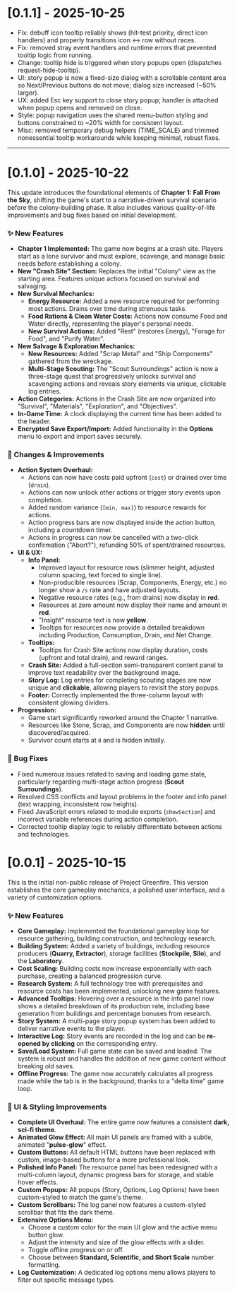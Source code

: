 # [0.1.1] - 2025-10-25

- Fix: debuff icon tooltip reliably shows (hit-test priority, direct icon handlers) and properly transitions icon ↔ row without races.
- Fix: removed stray event handlers and runtime errors that prevented tooltip logic from running.
- Change: tooltip hide is triggered when story popups open (dispatches request-hide-tooltip).
- UI: story popup is now a fixed-size dialog with a scrollable content area so Next/Previous buttons do not move; dialog size increased (~50% larger).
- UX: added Esc key support to close story popup; handler is attached when popup opens and removed on close.
- Style: popup navigation uses the shared menu-button styling and buttons constrained to ~20% width for consistent layout.
- Misc: removed temporary debug helpers (TIME_SCALE) and trimmed nonessential tooltip workarounds while keeping minimal, robust fixes.

---

# [0.1.0] - 2025-10-22

This update introduces the foundational elements of **Chapter 1: Fall From the Sky**, shifting the game's start to a narrative-driven survival scenario before the colony-building phase. It also includes various quality-of-life improvements and bug fixes based on initial development.

### ✨ New Features

- **Chapter 1 Implemented:** The game now begins at a crash site. Players start as a lone survivor and must explore, scavenge, and manage basic needs before establishing a colony.
- **New "Crash Site" Section:** Replaces the initial "Colony" view as the starting area. Features unique actions focused on survival and salvaging.
- **New Survival Mechanics:**
    - **Energy Resource:** Added a new resource required for performing most actions. Drains over time during strenuous tasks.
    - **Food Rations & Clean Water Costs:** Actions now consume Food and Water directly, representing the player's personal needs.
    - **New Survival Actions:** Added "Rest" (restores Energy), "Forage for Food", and "Purify Water".
- **New Salvage & Exploration Mechanics:**
    - **New Resources:** Added "Scrap Metal" and "Ship Components" gathered from the wreckage.
    - **Multi-Stage Scouting:** The "Scout Surroundings" action is now a three-stage quest that progressively unlocks survival and scavenging actions and reveals story elements via unique, clickable log entries.
- **Action Categories:** Actions in the Crash Site are now organized into "Survival", "Materials", "Exploration", and "Objectives".
- **In-Game Time:** A clock displaying the current time has been added to the header.
- **Encrypted Save Export/Import:** Added functionality in the **Options** menu to export and import saves securely.

### 🔄 Changes & Improvements

- **Action System Overhaul:**
    - Actions can now have costs paid upfront (`cost`) or drained over time (`drain`).
    - Actions can now unlock other actions or trigger story events upon completion.
    - Added random variance (`[min, max]`) to resource rewards for actions.
    - Action progress bars are now displayed inside the action button, including a countdown timer.
    - Actions in progress can now be cancelled with a two-click confirmation ("Abort?"), refunding 50% of spent/drained resources.
- **UI & UX:**
    - **Info Panel:**
        - Improved layout for resource rows (slimmer height, adjusted column spacing, text forced to single line).
        - Non-producible resources (Scrap, Components, Energy, etc.) no longer show a `/s` rate and have adjusted layouts.
        - Negative resource rates (e.g., from drains) now display in **red**.
        - Resources at zero amount now display their name and amount in **red**.
        - "Insight" resource text is now **yellow**.
        - Tooltips for resources now provide a detailed breakdown including Production, Consumption, Drain, and Net Change.
    - **Tooltips:**
        - Tooltips for Crash Site actions now display duration, costs (upfront and total drain), and reward ranges.
    - **Crash Site:** Added a full-section semi-transparent content panel to improve text readability over the background image.
    - **Story Log:** Log entries for completing scouting stages are now unique and **clickable**, allowing players to revisit the story popups.
    - **Footer:** Correctly implemented the three-column layout with consistent glowing dividers.
- **Progression:**
    - Game start significantly reworked around the Chapter 1 narrative.
    - Resources like Stone, Scrap, and Components are now **hidden** until discovered/acquired.
    - Survivor count starts at `0` and is hidden initially.

### 🐛 Bug Fixes

- Fixed numerous issues related to saving and loading game state, particularly regarding multi-stage action progress (**Scout Surroundings**).
- Resolved CSS conflicts and layout problems in the footer and info panel (text wrapping, inconsistent row heights).
- Fixed JavaScript errors related to module exports (`showSection`) and incorrect variable references during action completion.
- Corrected tooltip display logic to reliably differentiate between actions and technologies.

# [0.0.1] - 2025-10-15

This is the initial non-public release of Project Greenfire. This version establishes the core gameplay mechanics, a polished user interface, and a variety of customization options.

### ✨ New Features

- **Core Gameplay:** Implemented the foundational gameplay loop for resource gathering, building construction, and technology research.
- **Building System:** Added a variety of buildings, including resource producers (**Quarry, Extractor**), storage facilities (**Stockpile, Silo**), and the **Laboratory**.
- **Cost Scaling:** Building costs now increase exponentially with each purchase, creating a balanced progression curve.
- **Research System:** A full technology tree with prerequisites and resource costs has been implemented, unlocking new game features.
- **Advanced Tooltips:** Hovering over a resource in the info panel now shows a detailed breakdown of its production rate, including base generation from buildings and percentage bonuses from research.
- **Story System:** A multi-page story popup system has been added to deliver narrative events to the player.
- **Interactive Log:** Story events are recorded in the log and can be **re-opened by clicking** on the corresponding entry.
- **Save/Load System:** Full game state can be saved and loaded. The system is robust and handles the addition of new game content without breaking old saves.
- **Offline Progress:** The game now accurately calculates all progress made while the tab is in the background, thanks to a "delta time" game loop.

### 🎨 UI & Styling Improvements

- **Complete UI Overhaul:** The entire game now features a consistent **dark, sci-fi theme**.
- **Animated Glow Effect:** All main UI panels are framed with a subtle, animated "**pulse-glow**" effect.
- **Custom Buttons:** All default HTML buttons have been replaced with custom, image-based buttons for a more professional look.
- **Polished Info Panel:** The resource panel has been redesigned with a multi-column layout, dynamic progress bars for storage, and stable hover effects.
- **Custom Popups:** All popups (Story, Options, Log Options) have been custom-styled to match the game's theme.
- **Custom Scrollbars:** The log panel now features a custom-styled scrollbar that fits the dark theme.
- **Extensive Options Menu:**
    - Choose a custom color for the main UI glow and the active menu button glow.
    - Adjust the intensity and size of the glow effects with a slider.
    - Toggle offline progress on or off.
    - Choose between **Standard, Scientific, and Short Scale** number formatting.
- **Log Customization:** A dedicated log options menu allows players to filter out specific message types.